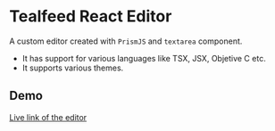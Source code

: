 # Tealfeed React Editor

A custom editor created with `PrismJS` and `textarea` component.

- It has support for various languages like TSX, JSX, Objetive C etc.
- It supports various themes.

## Demo

[Live link of the editor](https://qur786.github.io/tealfeed-react-editor/)
